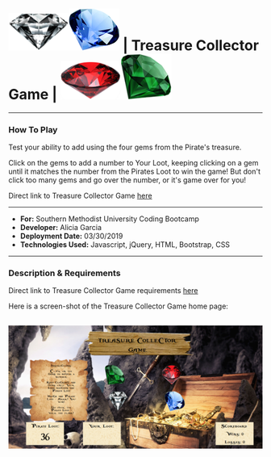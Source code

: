 # <img src="./assests/images/diamond-png-22521.png" width="120"><img src="./assests/images/sapphire-stone-2743.png" width="100"> | Treasure Collector Game | <img src="assests\images\ruby-stone-2778.png" width="120"><img src="./assests/images/emerald-stone-2803.png" width="100">

---

### How To Play

Test your ability to add using the four gems from the Pirate's treasure.

Click on the gems to add a number to Your Loot, keeping clicking on a gem until it matches the number from the Pirates Loot to win the game! But don't click too many gems and go over the number, or it's game over for you!

Direct link to Treasure Collector Game [here](https://am-gforcehub.github.io/unit-4-game/)

---

- **For:** Southern Methodist University Coding Bootcamp
- **Developer:** Alicia Garcia
- **Deployment Date:** 03/30/2019
- **Technologies Used:** Javascript, jQuery, HTML, Bootstrap, CSS

---

### Description & Requirements

Direct link to Treasure Collector Game requirements [here](https://docs.google.com/document/d/1cCXp8RJ5B4GGJDP-92wiVpfTGtl-wQ5cw-49m7Wxe-s/edit?usp=sharing)

Here is a screen-shot of the Treasure Collector Game home page:

## ![View of Home Page](./assests/images/crystalcollectorgame.png)

<!-- - **Demo**
  See a full demo on the functionality of the app [here!]() -->
